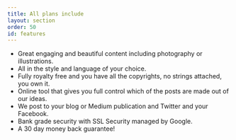 ```yaml
---
title: All plans include
layout: section
order: 50
id: features
---
```


- Great engaging and beautiful content including photography or illustrations.
- All in the style and language of your choice.
- Fully royalty free and you have all the copyrights, no strings attached, you own it.
- Online tool that gives you full control which of the posts are made out of our ideas.
- We post to your blog or Medium publication and Twitter and your Facebook.
- Bank grade security with SSL Security managed by Google.
- A 30 day money back guarantee!
